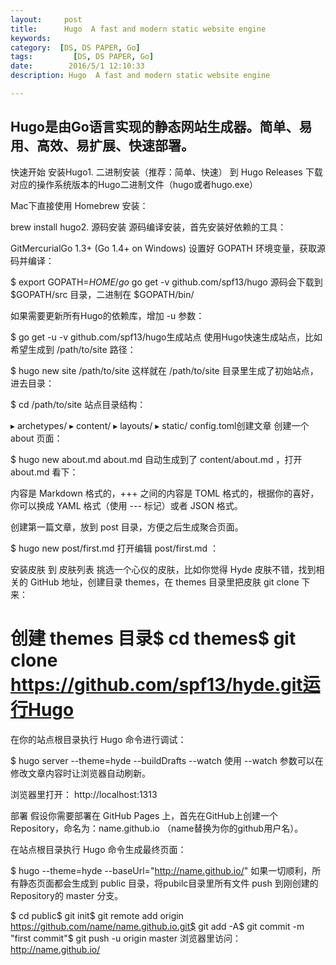 ```yaml
---
layout:     post
title:      Hugo  A fast and modern static website engine
keywords:
category:  [DS, DS PAPER, Go]
tags:         [DS, DS PAPER, Go]
date:        2016/5/1 12:10:33
description: Hugo  A fast and modern static website engine

---
```


## Hugo是由Go语言实现的静态网站生成器。简单、易用、高效、易扩展、快速部署。

快速开始
安装Hugo1. 二进制安装（推荐：简单、快速）
到 Hugo Releases 下载对应的操作系统版本的Hugo二进制文件（hugo或者hugo.exe）
<!--more-->
Mac下直接使用 Homebrew 安装：

brew install hugo2. 源码安装
源码编译安装，首先安装好依赖的工具：

GitMercurialGo 1.3+ (Go 1.4+ on Windows)
设置好 GOPATH 环境变量，获取源码并编译：

$ export GOPATH=$HOME/go$ go get -v github.com/spf13/hugo
源码会下载到 $GOPATH/src 目录，二进制在 $GOPATH/bin/

如果需要更新所有Hugo的依赖库，增加 -u 参数：

$ go get -u -v github.com/spf13/hugo生成站点
使用Hugo快速生成站点，比如希望生成到 /path/to/site 路径：

$ hugo new site /path/to/site
这样就在 /path/to/site 目录里生成了初始站点，进去目录：

$ cd /path/to/site
站点目录结构：

▸ archetypes/ ▸ content/ ▸ layouts/ ▸ static/ config.toml创建文章
创建一个 about 页面：

$ hugo new about.md
about.md 自动生成到了 content/about.md ，打开 about.md 看下：

内容是 Markdown 格式的，+++ 之间的内容是 TOML 格式的，根据你的喜好，你可以换成 YAML 格式（使用 --- 标记）或者 JSON 格式。

创建第一篇文章，放到 post 目录，方便之后生成聚合页面。

$ hugo new post/first.md
打开编辑 post/first.md ：


安装皮肤
到 皮肤列表 挑选一个心仪的皮肤，比如你觉得 Hyde 皮肤不错，找到相关的 GitHub 地址，创建目录 themes，在 themes 目录里把皮肤 git clone 下来：

# 创建 themes 目录$ cd themes$ git clone https://github.com/spf13/hyde.git运行Hugo
在你的站点根目录执行 Hugo 命令进行调试：

$ hugo server --theme=hyde --buildDrafts --watch
使用 --watch 参数可以在修改文章内容时让浏览器自动刷新。

浏览器里打开： http://localhost:1313

部署
假设你需要部署在 GitHub Pages 上，首先在GitHub上创建一个Repository，命名为：name.github.io （name替换为你的github用户名）。

在站点根目录执行 Hugo 命令生成最终页面：

$ hugo --theme=hyde --baseUrl="http://name.github.io/"
如果一切顺利，所有静态页面都会生成到 public 目录，将pubilc目录里所有文件 push 到刚创建的Repository的 master 分支。

$ cd public$ git init$ git remote add origin https://github.com/name/name.github.io.git$ git add -A$ git commit -m "first commit"$ git push -u origin master
浏览器里访问：http://name.github.io/
